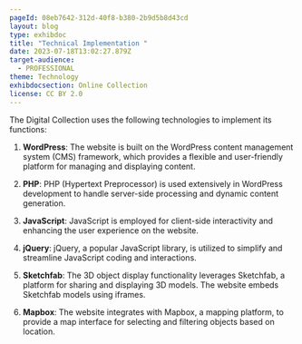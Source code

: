 ```yaml
---
pageId: 08eb7642-312d-40f8-b380-2b9d5b8d43cd
layout: blog
type: exhibdoc
title: "Technical Implementation "
date: 2023-07-18T13:02:27.879Z
target-audience:
  - PROFESSIONAL
theme: Technology
exhibdocsection: Online Collection
license: CC BY 2.0
---
```

The Digital Collection uses the following technologies to implement its functions:

1. **WordPress**: The website is built on the WordPress content management system (CMS) framework, which provides a flexible and user-friendly platform for managing and displaying content.

2. **PHP**: PHP (Hypertext Preprocessor) is used extensively in WordPress development to handle server-side processing and dynamic content generation.

3. **JavaScript**: JavaScript is employed for client-side interactivity and enhancing the user experience on the website. 

4.  **jQuery**: jQuery, a popular JavaScript library, is utilized to simplify and streamline JavaScript coding and interactions.

5. **Sketchfab**: The 3D object display functionality leverages Sketchfab, a platform for sharing and displaying 3D models. The website embeds Sketchfab models using iframes.

6. **Mapbox**: The website integrates with Mapbox, a mapping platform, to provide a map interface for selecting and filtering objects based on location.